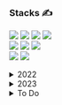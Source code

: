 ### Stacks ✍



<img src="https://img.shields.io/badge/JAVA-007396?style=for-the-badge&logo=java&logoColor=white"> <img src="https://img.shields.io/badge/javascript-F7DF1E?style=for-the-badge&logo=javascript&logoColor=black"> <img src="https://img.shields.io/badge/Delphi-232F3E?style=for-the-badge&logo=Delphi&logoColor=white"> <img src="https://img.shields.io/badge/Thymeleaf-005F0F?style=for-the-badge&logo=Thymeleaf&logoColor=green"><br>
<img src="https://img.shields.io/badge/oracle-F80000?style=for-the-badge&logo=oracle&logoColor=white"> <img src="https://img.shields.io/badge/postgresql-4169E1?style=for-the-badge&logo=postgresql&logoColor=white"> <img src="https://img.shields.io/badge/mysql-4479A1?style=for-the-badge&logo=mysql&logoColor=white"><br>
<img src="https://img.shields.io/badge/Spring-6DB33F?style=for-the-badge&logo=Spring&logoColor=white"> <img src="https://img.shields.io/badge/SpringBoot-6DB33F?style=for-the-badge&logo=SpringBoot&logoColor=white"> 

<details>
<summary>2022</summary>

(인프런강의)스프링 입문 - 코드로 배우는 스프링 부트, 웹 MVC, DB 접근기술
(인프런강의)스프링 핵심 원리 - 기본편<br>
(인프런강의)모든 개발자를 위한 HTTP 웹 기본 지식<br>
(인프런강의)자바 ORM 표준 JPA 프로그래밍 - 기본편<br>
(인프런강의)실전!스프링 부트와 JPA 활용1 - 웹 애플리케이션 개발<br>
(인프런강의)스프링MVC1편 - 백엔드 웹 개발 핵심 기술<br>
(인프런강의)스프링MVC2편 - 백엔드 웹 개발 활용 기술<br>
(인프런강의)스프링DB1편 - 데이터 접근 핵심 원리<br>
(인프런강의)스프링DB2편 - 데이터 접근 활용 기술<br>
(인프런강의)더 자바,Java 8<br>
(인프런강의)스프링 핵심 원리 - 고급편<br>

</details>

<details>
<summary>2023</summary>
  
(인프런강의)기출로 대비하는 개발자 전공면접[CS 완전정복]<br>
(인프런강의)만들고 비교하며 학습하는 리액트 (React)<br>
(인프런강의)Vue.js 시작하기 - Age of Vue.js
  
</details>

<details>
<summary>To Do</summary>

(인프런강의)Jenkins를 이용한 CI/CD Pipeline 구축<br>
(인프런강의)Spring Cloud로 개발하는 마이크로서비스 애플리케이션(MSA)<br>
(인프런강의)스프링 시큐리티 - Spring Boot 기반으로 개발하는 Spring Security<br>
(패스트캠퍼스)게시판 서비스<br>
(패스트캠퍼스)게시판 서비스 고도화<br>
(패스트캠퍼스)어드민 서비스<br>
(패스트캠퍼스)PT 이용권 관리 서비스<br>
(패스트캠퍼스)IT 서비스 회사에서 사용하는 진짜 프로젝트 맛보기<br>
(패스트캠퍼스)약국 길찾기 서비스<br>
(패스트캠퍼스)대규모 트래픽을 고려한 간단한 SNS 서비스<br>
(패스트캠퍼스)5가지 기능의 대출 도메인 프로젝트<br>
(패스트캠퍼스)Redis, Kafka를 활용한 대용량 데이터 처리 <br>
프로그래머스 파이썬 코딩테스트<br>
(인프런강의)공공 데이터(오픈 데이터) API 제대로 배우기 Part.1<br>
(인프런강의)리눅스 입문 - 개념으로 탄탄히

</details>
